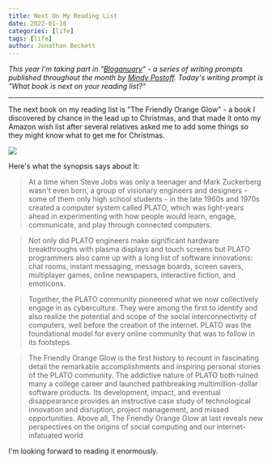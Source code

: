 ```yaml
---
title: Next On My Reading List
date: 2022-01-18
categories: [life]
tags: [life]
author: Jonathan Beckett
---
```


*This year I'm taking part in "*[*Bloganuary*](https://bloganuary.wordpress.com/)*" - a series of writing prompts published throughout the month by* [*Mindy Postoff*](https://bloganuary.wordpress.com/author/mindywoothemes/)*. Today's writing prompt is "What book is next on your reading list?"*

---

The next book on my reading list is "The Friendly Orange Glow" - a book I discovered by chance in the lead up to Christmas, and that made it onto my Amazon wish list after several relatives asked me to add some things so they might know what to get me for Christmas.

![](https://jonathanwrotethis.files.wordpress.com/2022/01/9781101973639.jpg?w=665)

Here's what the synopsis says about it:

> At a time when Steve Jobs was only a teenager and Mark Zuckerberg wasn't even born, a group of visionary engineers and designers - some of them only high school students - in the late 1960s and 1970s created a computer system called PLATO, which was light-years ahead in experimenting with how people would learn, engage, communicate, and play through connected computers.

> 

> Not only did PLATO engineers make significant hardware breakthroughs with plasma displays and touch screens but PLATO programmers also came up with a long list of software innovations: chat rooms, instant messaging, message boards, screen savers, multiplayer games, online newspapers, interactive fiction, and emoticons.

> 

> Together, the PLATO community pioneered what we now collectively engage in as cyberculture. They were among the first to identify and also realize the potential and scope of the social interconnectivity of computers, well before the creation of the internet. PLATO was the foundational model for every online community that was to follow in its footsteps.

> 

> The Friendly Orange Glow is the first history to recount in fascinating detail the remarkable accomplishments and inspiring personal stories of the PLATO community. The addictive nature of PLATO both ruined many a college career and launched pathbreaking multimillion-dollar software products. Its development, impact, and eventual disappearance provides an instructive case study of technological innovation and disruption, project management, and missed opportunities. Above all, The Friendly Orange Glow at last reveals new perspectives on the origins of social computing and our internet-infatuated world.

> 

> 

I'm looking forward to reading it enormously.